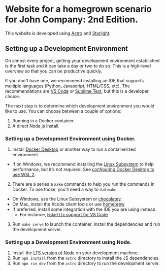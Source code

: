 # Website for a homegrown scenario for John Company: 2nd Edition.

This website is developed using [Astro](https://docs.astro.build) and [Starlight](https://starlight.astro.build).

## Setting up a Development Environment

On almost every project, getting your development environment established is the first task and it can take a day or two to do so. This is a high-level overview so that you can be productive quickly.

If you don't have one, we recommend installing an IDE that supports multiple languages (Python, Javascript, HTML/CSS, etc). The recommendations are [VS Code](https://code.visualstudio.com/) or [Sublime Text](https://www.sublimetext.com/), but this is a developer choice.

The next step is to determine which development environment you would like to use. You can choose between a couple of options:

1) Running in a Docker container.
2) A direct Node.js install.

### Setting up a Development Environment using Docker.

1. Install [Docker Desktop](https://www.docker.com/products/docker-desktop) or another way to run a containerized environment.
  * If on Windows, we recommend installing the [Linux Subsystem](https://learn.microsoft.com/en-us/windows/wsl/install) to help performance, but it’s not required. See [configuring Docker Desktop to use WSL 2](https://docs.docker.com/desktop/wsl/).
2. There are a series a `make` commands to help you run the commands in Docker. To use those, you'll need a way to run `make`.
  * On Windows, use the Linux Subsystem or [chocolatey](https://chocolatey.org/).
  * On Mac, install the Xcode client tools or use [homebrew](https://brew.sh/).
  * If preferred, install some integration with the IDE you are using instead.
    * For instance, [`Makefile` support for VS Code](https://devblogs.microsoft.com/cppblog/now-announcing-makefile-support-in-visual-studio-code/)
3. Run `make serve` to launch the container, install the dependencies and run the development server.

### Setting up a Development Environment using Node.

1. Install the [LTS version of Node](https://nodejs.org/en/download/prebuilt-installer/current) on your development machine.
2. Run `npm install` from the `astro` directory to install the JS dependencies.
3. Run `npm run dev` from the `astro` directory to run the development server.
